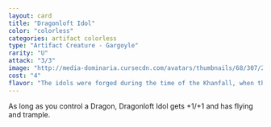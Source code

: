 ```yaml
---
layout: card
title: "Dragonloft Idol"
color: "colorless"
categories: artifact colorless
type: "Artifact Creature - Gargoyle"
rarity: "U"
attack: "3/3"
image: "http://media-dominaria.cursecdn.com/avatars/thumbnails/68/307/200/283/635618382538830809.png"
cost: "4"
flavor: "The idols were forged during the time of the Khanfall, when the dragons came to rule Tarkir and its people aligned themselves with the five dragonlords."
---
```


As long as you control a Dragon, Dragonloft Idol gets +1/+1 and has flying and trample.
